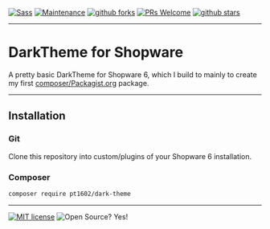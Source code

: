 [![Sass](https://img.shields.io/badge/--blue?logo=sass&logoColor=fff)](https://sass-lang.com/)
[![Maintenance](https://img.shields.io/badge/Maintained%3F-yes-blue.svg)](https://github.com/pt1602/ShopwareDarkTheme/graphs/commit-activity)
[![github forks](https://badgen.net/github/forks/pt1602/ShopwareDarkTheme/)](https://github.com/pt1602/ShopwareDarkTheme/network/)
[![PRs Welcome](https://img.shields.io/badge/PRs-welcome-blue.svg)](http://makeapullrequest.com)
[![github stars](https://img.shields.io/github/stars/pt1602/ShopwareDarkTheme.svg?style=social&label=Star&maxAge=2592000)](https://github.com/pt1602/ShopwareDarkTheme/stargazers/)

---

# DarkTheme for Shopware

A pretty basic DarkTheme for Shopware 6, which I build to mainly to create my first [composer/Packagist.org](https://packagist.org/) package. 

---

## Installation

### Git

Clone this repository into custom/plugins of your Shopware 6 installation.

### Composer

```bash
composer require pt1602/dark-theme
```

---

[![MIT license](https://img.shields.io/badge/License-MIT-blue.svg)](https://lbesson.mit-license.org/)
![Open Source? Yes!](https://badgen.net/badge/Open%20Source%20%3F/Yes%21/blue?icon=github)